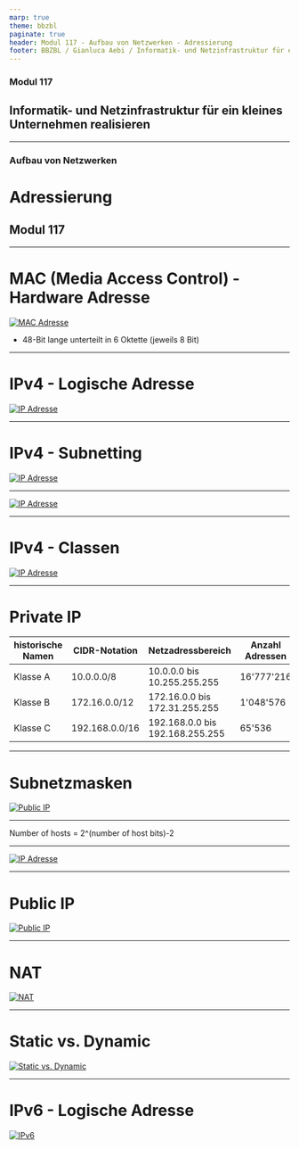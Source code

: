 ```yaml
---
marp: true
theme: bbzbl
paginate: true
header: Modul 117 - Aufbau von Netzwerken - Adressierung
footer: BBZBL / Gianluca Aebi / Informatik- und Netzinfrastruktur für ein kleines Unternehmen realisieren
---
```


<!-- _class: big center -->
### Modul 117
## Informatik- und Netzinfrastruktur für ein kleines Unternehmen realisieren

---

<!-- _class: big center -->
### Aufbau von Netzwerken
# Adressierung
## Modul 117

---
# MAC (Media Access Control) - Hardware Adresse

[![MAC Adresse](../images/Aufbau-MAC-Adresse.jpeg)](https://www.com-magazin.de/bilderstrecke/mac-adressen-id-eines-netzwerkadapters-322081.html)

- 48-Bit lange unterteilt in 6 Oktette (jeweils 8 Bit)

---
# IPv4 - Logische Adresse
[![IP Adresse](../images/ipv4.png)](https://bluecatnetworks.com/glossary/what-is-ipv4/)

---
# IPv4 - Subnetting
[![IP Adresse](../images/what-is-a-subnet-how-subnetting-works-2.png)](https://gcore.com/de/learning/what-is-a-subnet-how-subnetting-works/)

---
[![IP Adresse](../images/subnetting-mask.jpg)](https://ipcisco.com/lesson/subnetting-examples/)

---
# IPv4 - Classen
[![IP Adresse](../images/what-is-a-subnet-how-subnetting-works-3.png)](https://gcore.com/de/learning/what-is-a-subnet-how-subnetting-works/)

---
# Private IP

| historische Namen | CIDR-Notation | Netzadressbereich | Anzahl Adressen |
| -------- | ------------ | ---------------------- |----------------|
| Klasse A   | 10.0.0.0/8   | 10.0.0.0 bis 10.255.255.255 | 16'777'216 |
| Klasse B  | 172.16.0.0/12   | 172.16.0.0 bis 172.31.255.255 | 1'048'576 |
| Klasse C  | 192.168.0.0/16   | 192.168.0.0 bis 192.168.255.255 | 65'536 |

---
# Subnetzmasken
[![Public IP](../images/Subnetzmaske.png)](https://www.scaleuptech.com/blog/was-ist-und-wie-funktioniert-subnetting/)

---
Number of hosts = 2^(number of host bits)-2

---
[![IP Adresse](../images/noplacelike.webp)](https://medium.com/@hackersleague/theres-no-place-like-127-0-0-1-explained-1e6af9368e32)

---
# Public IP
[![Public IP](../images/Public-vs-local-IP-addresses.png)](https://www.avg.com/en/signal/public-vs-private-ip-address)

---
# NAT
[![NAT](../images/NAT_Concept.png)](https://en.wikipedia.org/wiki/Network_address_translation)

---
# Static vs. Dynamic
[![Static vs. Dynamic](../images/staticvsdynamicip.png)](https://avocado89.medium.com/networking-static-ip-vs-dynamic-ip-56785ee9b1e4)

---
# IPv6 - Logische Adresse
[![IPv6](../images/IPv6-Adresse.png)](https://www.heise.de/select/ct/2019/12/1559577580718293#&gid=1&pid=3)